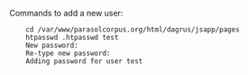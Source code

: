 
Commands to add a new user:
```
    cd /var/www/parasolcorpus.org/html/dagrus/jsapp/pages
    htpasswd .htpasswd test 
    New password:
    Re-type new password:
    Adding password for user test
```
